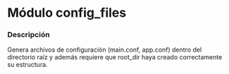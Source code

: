 # Módulo config_files

### Descripción
Genera archivos de configuración (main.conf, app.conf) dentro del directorio raíz y además
requiere que root_dir haya creado correctamente su estructura.